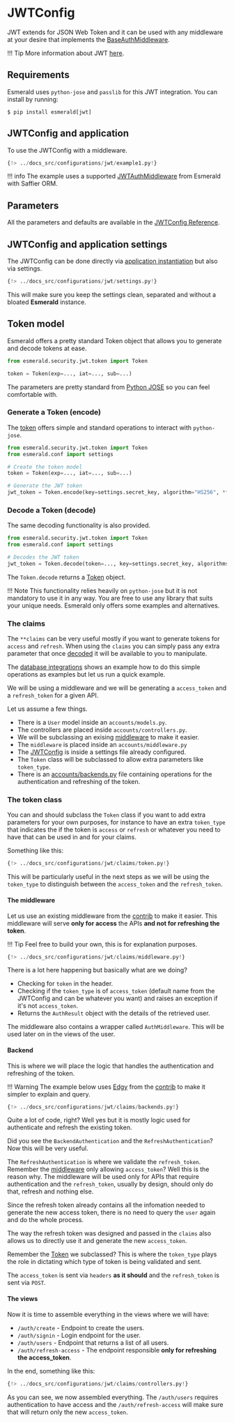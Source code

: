 # JWTConfig

JWT extends for JSON Web Token and it can be used with any middleware at your desire that implements the
[BaseAuthMiddleware](../middleware/middleware.md#baseauthmiddleware).

!!! Tip
    More information about JWT
    <a href="https://jwt.io/introduction" target='_blank'>here</a>.

## Requirements

Esmerald uses `python-jose` and `passlib` for this JWT integration. You can install by running:

```shell
$ pip install esmerald[jwt]
```

## JWTConfig and application

To use the JWTConfig with a middleware.

```python hl_lines="5 8-10 12"
{!> ../docs_src/configurations/jwt/example1.py!}
```

!!! info
    The example uses a supported [JWTAuthMiddleware](../databases/saffier/middleware.md#jwtauthmiddleware)
    from Esmerald with Saffier ORM.

## Parameters

All the parameters and defaults are available in the [JWTConfig Reference](../references/configurations/jwt.md).

## JWTConfig and application settings

The JWTConfig can be done directly via [application instantiation](#jwtconfig-and-application) but also via settings.

```python
{!> ../docs_src/configurations/jwt/settings.py!}
```

This will make sure you keep the settings clean, separated and without a bloated **Esmerald** instance.

## Token model

Esmerald offers a pretty standard Token object that allows you to generate and decode tokens at ease.

```python
from esmerald.security.jwt.token import Token

token = Token(exp=..., iat=..., sub=...)
```

The parameters are pretty standard from
<a href="https://python-jose.readthedocs.io/en/latest/" target='_blank'>Python JOSE</a> so you can feel
comfortable with.

### Generate a Token (encode)

The [token](#token-model) offers simple and standard operations to interact with `python-jose`.

```python
from esmerald.security.jwt.token import Token
from esmerald.conf import settings

# Create the token model
token = Token(exp=..., iat=..., sub=...)

# Generate the JWT token
jwt_token = Token.encode(key=settings.secret_key, algorithm="HS256", **claims)
```

### Decode a Token (decode)

The same decoding functionality is also provided.

```python
from esmerald.security.jwt.token import Token
from esmerald.conf import settings

# Decodes the JWT token
jwt_token = Token.decode(token=..., key=settings.secret_key, algorithms=["HS256"])
```

The `Token.decode` returns a [Token](#token-model) object.

!!! Note
    This functionality relies heavily on `python-jose` but it is not mandatory to use it in any way.
    You are free to use any library that suits your unique needs. Esmerald only offers some examples and alternatives.

### The claims

The `**claims` can be very useful mostly if you want to generate tokens for `access` and `refresh`.
When using the `claims` you can simply pass any extra parameter that once [decoded](#decode-a-token-encode)
it will be available to you to manipulate.

The [database integrations](../databases/edgy/example.md) shows an example how to do this simple
operations as examples but let us run a quick example.

We will be using a middleware and we will be generating a `access_token` and a `refresh_token`
for a given API.

Let us assume a few things.

* There is a `User` model inside an `accounts/models.py`.
* The controllers are placed inside `accounts/controllers.py`.
* We will be subclassing an exising [middleware](../databases/edgy/middleware.md) to make it easier.
* The `middleware` is placed inside an `accounts/middleware.py`
* The [JWTConfig](#jwtconfig) is inside a settings file already configured.
* The `Token` class will be subclassed to allow extra parameters like `token_type`.
* There is an [accounts/backends.py](#backend) file containing operations for the authentication and refreshing of the token.

### The token class

You can and should subclass the `Token` class if you want to add extra parameters for your own
purposes, for instance to have an extra `token_type` that indicates the if the token is `access`
or `refresh` or whatever you need to have that can be used in and for your claims.

Something like this:

```python
{!> ../docs_src/configurations/jwt/claims/token.py!}
```

This will be particularly useful in the next steps as we will be using the `token_type` to distinguish
between the `access_token` and the `refresh_token`.

#### The middleware

Let us use an existing middleware from the [contrib](../databases/edgy/middleware.md) to make it easier.
This middleware will serve **only for access** the APIs **and not for refreshing the token**.

!!! Tip
    Feel free to build your own, this is for explanation purposes.

```python
{!> ../docs_src/configurations/jwt/claims/middleware.py!}
```

There is a lot here happening but basically what are we doing?

* Checking for `token` in the header.
* Checking if the `token_type` is of `access_token` (default name from the JWTConfig and can be whatever you want) and raises
an exception if it's not `access_token`.
* Returns the `AuthResult` object with the details of the retrieved user.

The middleware also contains a wrapper called `AuthMiddleware`. This will be used later on in the views of the user.

#### Backend

This is where we will place the logic that handles the authentication and refreshing of the token.

!!! Warning
    The example below uses [Edgy](https://edgy.tarsild.io) from the [contrib](../databases/edgy/models.md)
    to make it simpler to explain and query.

```python
{!> ../docs_src/configurations/jwt/claims/backends.py!}
```

Quite a lot of code, right? Well yes but it is mostly logic used for authenticate and refresh the existing
token.

Did you see the `BackendAuthentication` and the `RefreshAuthentication`? Now this will be very useful.

The `RefreshAuthentication` is where we validate the `refresh_token`. Remember the [middleware](#the-middleware)
only allowing `access_token`? Well this is the reason why. The middleware will be used only
for APIs that require authentication and the `refresh_token`, usually by design, should only do that,
refresh and nothing else.

Since the refresh token already contains all the infomation needed to generate the new access token,
there is no need to query the `user` again and do the whole process.

The way the refresh token was designed and passed in the `claims` also allows us to directly use it
and generate the new `access_token`.

Remember the [Token](#the-token-class) we subclassed? This is where the `token_type` plays the role
in dictating which type of token is being validated and sent.

The `access_token` is sent via `headers` **as it should** and the `refresh_token` is sent via `POST`.

#### The views

Now it is time to assemble everything in the views where we will have:

* `/auth/create` - Endpoint to create the users.
* `/auth/signin` - Login endpoint for the user.
* `/auth/users` - Endpoint that returns a list of all users.
* `/auth/refresh-access` - The endpoint responsible **only for refreshing the access_token**.

In the end, something like this:


```python
{!> ../docs_src/configurations/jwt/claims/controllers.py!}
```

As you can see, we now assembled everything. The `/auth/users` requires authentication to have
access and the `/auth/refresh-access` will make sure that will return only the new `access_token`.
